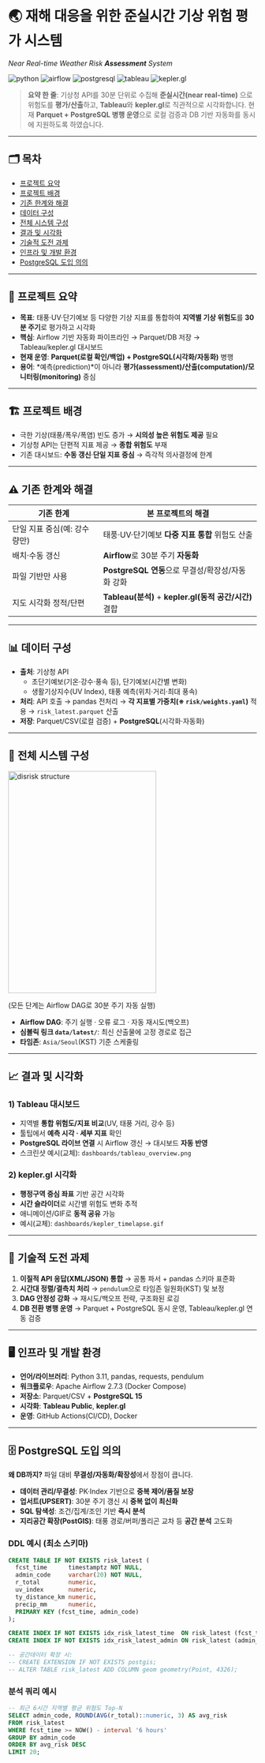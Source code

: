 # 🌏 재해 대응을 위한 준실시간 기상 위험 **평가** 시스템  
*Near Real-time Weather Risk **Assessment** System*

![python](https://img.shields.io/badge/Python-3.11-blue)
![airflow](https://img.shields.io/badge/Apache%20Airflow-2.7.3-017CEE)
![postgresql](https://img.shields.io/badge/PostgreSQL-15-336791)
![tableau](https://img.shields.io/badge/Tableau-Visualization-orange)
![kepler.gl](https://img.shields.io/badge/kepler.gl-Geospatial-00C2A0)

> **요약 한 줄**: 기상청 API를 30분 단위로 수집해 **준실시간(near real-time)** 으로 위험도를 **평가/산출**하고, **Tableau**와 **kepler.gl**로 직관적으로 시각화합니다. 현재 **Parquet + PostgreSQL 병행 운영**으로 로컬 검증과 DB 기반 자동화를 동시에 지원하도록 하였습니다.

---

## 🗂 목차
- [프로젝트 요약](#-프로젝트-요약)
- [프로젝트 배경](#-프로젝트-배경)
- [기존 한계와 해결](#-기존-한계와-해결)
- [데이터 구성](#-데이터-구성)
- [전체 시스템 구성](#-전체-시스템-구성)
- [결과 및 시각화](#-결과-및-시각화)
- [기술적 도전 과제](#-기술적-도전-과제)
- [인프라 및 개발 환경](#-인프라-및-개발-환경)
- [PostgreSQL 도입 의의](#-postgresql-도입-의의)

---

## 📌 프로젝트 요약
- **목표**: 태풍·UV·단기예보 등 다양한 기상 지표를 통합하여 **지역별 기상 위험도**를 **30분 주기**로 평가하고 시각화
- **핵심**: Airflow 기반 자동화 파이프라인 → Parquet/DB 저장 → Tableau/kepler.gl 대시보드
- **현재 운영**: **Parquet(로컬 확인/백업) + PostgreSQL(시각화/자동화)** 병행  
- **용어**: *예측(prediction)*이 아니라 **평가(assessment)/산출(computation)/모니터링(monitoring)** 중심

---

## 🏗 프로젝트 배경
- 극한 기상(태풍/폭우/폭염) 빈도 증가 → **시의성 높은 위험도 제공** 필요
- 기상청 API는 단편적 지표 제공 → **종합 위험도** 부재
- 기존 대시보드: **수동 갱신**·**단일 지표 중심** → 즉각적 의사결정에 한계

---

## ⚠ 기존 한계와 해결
| 기존 한계 | 본 프로젝트의 해결 |
|---|---|
| 단일 지표 중심(예: 강수량만) | 태풍·UV·단기예보 **다중 지표 통합** 위험도 산출 |
| 배치·수동 갱신 | **Airflow**로 30분 주기 **자동화** |
| 파일 기반만 사용 | **PostgreSQL 연동**으로 무결성/확장성/자동화 강화 |
| 지도 시각화 정적/단편 | **Tableau(분석)** + **kepler.gl(동적 공간/시간)** 결합 |

---

## 📊 데이터 구성
- **출처**: 기상청 API
  - 초단기예보(기온·강수·풍속 등), 단기예보(시간별 변화)
  - 생활기상지수(UV Index), 태풍 예측(위치·거리·최대 풍속)
- **처리**: API 호출 → pandas 전처리 → **각 지표별 가중치(※ `risk/weights.yaml`)** 적용 → `risk_latest.parquet` 산출
- **저장**: Parquet/CSV(로컬 검증) + **PostgreSQL**(시각화·자동화)

---

## 🔧 전체 시스템 구성
<img width="300" height="450" alt="disrisk structure" src="https://github.com/user-attachments/assets/3d34b8ae-f1f1-49be-a9ae-5ef79e82c827" />


(모든 단계는 Airflow DAG로 30분 주기 자동 실행)


- **Airflow DAG**: 주기 실행 · 오류 로그 · 자동 재시도(백오프)
- **심볼릭 링크 `data/latest/`**: 최신 산출물에 고정 경로로 접근
- **타임존**: `Asia/Seoul`(KST) 기준 스케줄링

---

## 📈 결과 및 시각화

### 1) Tableau 대시보드
- 지역별 **통합 위험도/지표 비교**(UV, 태풍 거리, 강수 등)
- 툴팁에서 **예측 시각 · 세부 지표** 확인
- **PostgreSQL 라이브 연결** 시 Airflow 갱신 → 대시보드 **자동 반영**
- 스크린샷 예시(교체): `dashboards/tableau_overview.png`

### 2) kepler.gl 시각화
- **행정구역 중심 좌표** 기반 공간 시각화
- **시간 슬라이더**로 시간별 위험도 변화 추적
- 애니메이션/GIF로 **동적 공유** 가능
- 예시(교체): `dashboards/kepler_timelapse.gif`

---

## 🧩 기술적 도전 과제
1. **이질적 API 응답(XML/JSON) 통합** → 공통 파서 + pandas 스키마 표준화
2. **시간대 정렬/결측치 처리** → `pendulum`으로 타임존 일원화(KST) 및 보정
3. **DAG 안정성 강화** → 재시도/백오프 전략, 구조화된 로깅
4. **DB 전환 병행 운영** → Parquet + PostgreSQL 동시 운영, Tableau/kepler.gl 연동 검증

---

## 🖥 인프라 및 개발 환경
- **언어/라이브러리**: Python 3.11, pandas, requests, pendulum
- **워크플로우**: Apache Airflow 2.7.3 (Docker Compose)
- **저장소**: Parquet/CSV + **PostgreSQL 15**
- **시각화**: **Tableau Public**, **kepler.gl**
- **운영**: GitHub Actions(CI/CD), Docker

---

## 🗄 PostgreSQL 도입 의의

**왜 DB까지?** 파일 대비 **무결성/자동화/확장성**에서 장점이 큽니다.

- **데이터 관리/무결성**: PK·Index 기반으로 **중복 제어/품질 보장**
- **업서트(UPSERT)**: 30분 주기 갱신 시 **중복 없이 최신화**
- **SQL 탐색성**: 조건/집계/조인 기반 **즉시 분석**
- **지리공간 확장(PostGIS)**: 태풍 경로/버퍼/폴리곤 교차 등 **공간 분석** 고도화

### DDL 예시 (최소 스키마)

```sql
CREATE TABLE IF NOT EXISTS risk_latest (
  fcst_time      timestamptz NOT NULL,
  admin_code     varchar(20) NOT NULL,
  r_total        numeric,
  uv_index       numeric,
  ty_distance_km numeric,
  precip_mm      numeric,
  PRIMARY KEY (fcst_time, admin_code)
);

CREATE INDEX IF NOT EXISTS idx_risk_latest_time  ON risk_latest (fcst_time);
CREATE INDEX IF NOT EXISTS idx_risk_latest_admin ON risk_latest (admin_code);

-- 공간데이터 확장 시:
-- CREATE EXTENSION IF NOT EXISTS postgis;
-- ALTER TABLE risk_latest ADD COLUMN geom geometry(Point, 4326);

```

### 분석 쿼리 예시

```sql
-- 최근 6시간 지역별 평균 위험도 Top-N
SELECT admin_code, ROUND(AVG(r_total)::numeric, 3) AS avg_risk
FROM risk_latest
WHERE fcst_time >= NOW() - interval '6 hours'
GROUP BY admin_code
ORDER BY avg_risk DESC
LIMIT 20;

```
